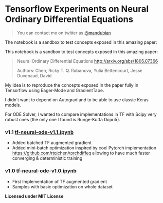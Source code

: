 # Tensorflow Experiments on Neural Ordinary Differential Equations

> You can contact me on twitter as [@mandubian](http://twitter.com/mandubian)

The notebook is a sandbox to test concepts exposed in this amazing paper:

This notebook is a sandbox to test concepts exposed in this amazing paper:

> Neural Ordinary Differential Equations
> http://arxiv.org/abs/1806.07366
>
> Authors: 
>    Chen, Ricky T. Q.
>    Rubanova, Yulia
>    Bettencourt, Jesse
>    Duvenaud, David

My idea is to reproduce the concepts exposed in the paper fully in Tensorflow using Eager-Mode and GradientTape. 

I didn't want to depend on Autograd and to be able to use classic Keras models.

For ODE Solver, I wanted to compare implementations in TF with Scipy very robust ones (the only one I found is Runge-Kutta Dopri5).

### v1.1 [tf-neural-ode-v1.1.ipynb](tf-neural-ode-v1.1.ipynb)
- Added batched TF augmented gradient
- Added mini-batch optimization inspired by cool Pytorch implementation https://github.com/rtqichen/torchdiffeq allowing to have much faster converging & deterministic training

### v1.0 [tf-neural-ode-v1.0.ipynb](tf-neural-ode-v1.0.ipynb)
- First Implementation of TF augmented gradient
- Samples with basic optimization on whole dataset

**Licensed under MIT License**

